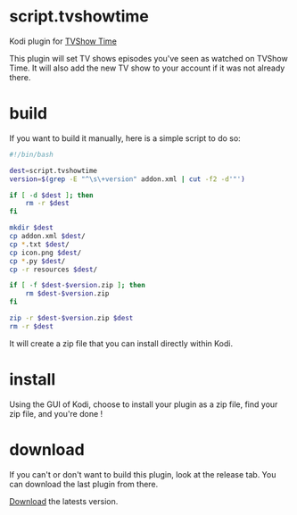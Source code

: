 script.tvshowtime
=================

Kodi plugin for [TVShow Time](http://www.tvshowtime.com)

This plugin will set TV shows episodes you've seen as watched on TVShow Time.
It will also add the new TV show to your account if it was not already there.

build
=====

If you want to build it manually, here is a simple script to do so:
```sh
#!/bin/bash

dest=script.tvshowtime
version=$(grep -E "^\s\+version" addon.xml | cut -f2 -d'"')

if [ -d $dest ]; then
    rm -r $dest
fi

mkdir $dest
cp addon.xml $dest/
cp *.txt $dest/
cp icon.png $dest/
cp *.py $dest/
cp -r resources $dest/

if [ -f $dest-$version.zip ]; then
    rm $dest-$version.zip
fi

zip -r $dest-$version.zip $dest
rm -r $dest
````
It will create a zip file that you can install directly within Kodi.

install
=======

Using the GUI of Kodi, choose to install your plugin as a zip file, find your
zip file, and you're done !

download
========
If you can't or don't want to build this plugin, look at the release tab.
You can download the last plugin from there.

[Download](here) the latests version.
